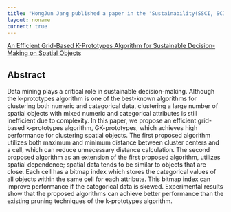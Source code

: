 ```yaml
---
title: "HongJun Jang published a paper in the 'Sustainability(SSCI, SCIE)!'"
layout: noname
current: true
---
```


[An Efficient Grid-Based K-Prototypes Algorithm for Sustainable Decision-Making on Spatial Objects](https://www.mdpi.com/2071-1050/10/8/2614)

## Abstract
Data mining plays a critical role in sustainable decision-making. Although the k-prototypes algorithm is one of the best-known algorithms for clustering both numeric and categorical data, clustering a large number of spatial objects with mixed numeric and categorical attributes is still inefficient due to complexity. In this paper, we propose an efficient grid-based k-prototypes algorithm, GK-prototypes, which achieves high performance for clustering spatial objects. The first proposed algorithm utilizes both maximum and minimum distance between cluster centers and a cell, which can reduce unnecessary distance calculation. The second proposed algorithm as an extension of the first proposed algorithm, utilizes spatial dependence; spatial data tends to be similar to objects that are close. Each cell has a bitmap index which stores the categorical values of all objects within the same cell for each attribute. This bitmap index can improve performance if the categorical data is skewed. Experimental results show that the proposed algorithms can achieve better performance than the existing pruning techniques of the k-prototypes algorithm.
